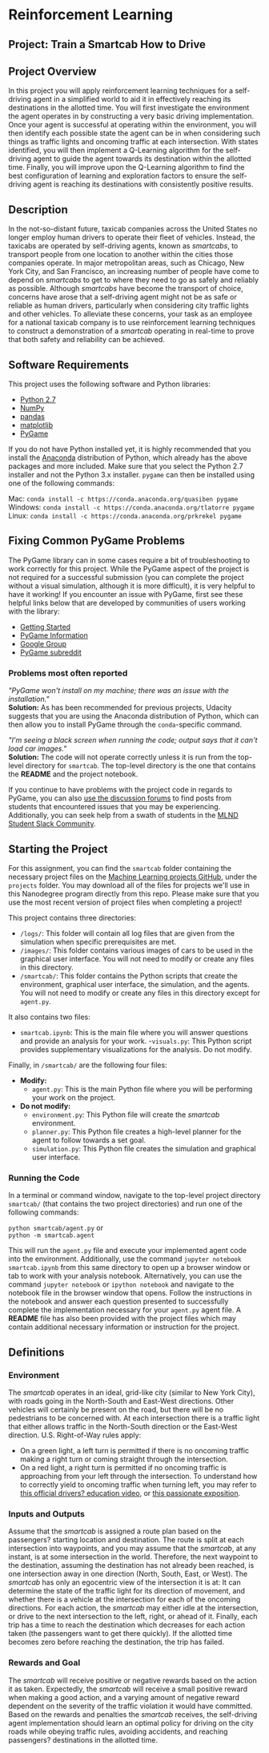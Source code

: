 # Reinforcement Learning
## Project: Train a Smartcab How to Drive

## Project Overview

In this project you will apply reinforcement learning techniques for a self-driving agent in a simplified world to aid it in effectively reaching its destinations in the allotted time. You will first investigate the environment the agent operates in by constructing a very basic driving implementation. Once your agent is successful at operating within the environment, you will then identify each possible state the agent can be in when considering such things as traffic lights and oncoming traffic at each intersection. With states identified, you will then implement a Q-Learning algorithm for the self-driving agent to guide the agent towards its destination within the allotted time. Finally, you will improve upon the Q-Learning algorithm to find the best configuration of learning and exploration factors to ensure the self-driving agent is reaching its destinations with consistently positive results.

## Description
In the not-so-distant future, taxicab companies across the United States no longer employ human drivers to operate their fleet of vehicles. Instead, the taxicabs are operated by self-driving agents, known as *smartcabs*, to transport people from one location to another within the cities those companies operate. In major metropolitan areas, such as Chicago, New York City, and San Francisco, an increasing number of people have come to depend on *smartcabs* to get to where they need to go as safely and reliably as possible. Although *smartcabs* have become the transport of choice, concerns have arose that a self-driving agent might not be as safe or reliable as human drivers, particularly when considering city traffic lights and other vehicles. To alleviate these concerns, your task as an employee for a national taxicab company is to use reinforcement learning techniques to construct a demonstration of a *smartcab* operating in real-time to prove that both safety and reliability can be achieved.

## Software Requirements
This project uses the following software and Python libraries:

- [Python 2.7](https://www.python.org/download/releases/2.7/)
- [NumPy](http://www.numpy.org/)
- [pandas](http://pandas.pydata.org/)
- [matplotlib](http://matplotlib.org/)
- [PyGame](http://pygame.org/)

If you do not have Python installed yet, it is highly recommended that you install the [Anaconda](http://continuum.io/downloads) distribution of Python, which already has the above packages and more included. Make sure that you select the Python 2.7 installer and not the Python 3.x installer. `pygame` can then be installed using one of the following commands:

Mac:  `conda install -c https://conda.anaconda.org/quasiben pygame`  
Windows: `conda install -c https://conda.anaconda.org/tlatorre pygame`  
Linux:  `conda install -c https://conda.anaconda.org/prkrekel pygame`  

## Fixing Common PyGame Problems

The PyGame library can in some cases require a bit of troubleshooting to work correctly for this project. While the PyGame aspect of the project is not required for a successful submission  (you can complete the project without a visual simulation, although it is more difficult), it is very helpful to have it working! If you encounter an issue with PyGame, first see these helpful links below that are developed by communities of users working with the library:
- [Getting Started](https://www.pygame.org/wiki/GettingStarted)
- [PyGame Information](http://www.pygame.org/wiki/info)
- [Google Group](https://groups.google.com/forum/#!forum/pygame-mirror-on-google-groups)
- [PyGame subreddit](https://www.reddit.com/r/pygame/)

### Problems most often reported
_"PyGame won't install on my machine; there was an issue with the installation."_  
**Solution:** As has been recommended for previous projects, Udacity suggests that you are using the Anaconda distribution of Python, which can then allow you to install PyGame through the `conda`-specific command.

_"I'm seeing a black screen when running the code; output says that it can't load car images."_  
**Solution:** The code will not operate correctly unless it is run from the top-level directory for `smartcab`. The top-level directory is the one that contains the **README** and the project notebook.

If you continue to have problems with the project code in regards to PyGame, you can also [use the discussion forums](https://discussions.udacity.com/c/nd009-reinforcement-learning) to find posts from students that encountered issues that you may be experiencing. Additionally, you can seek help from a swath of students in the [MLND Student Slack Community](http://mlnd.slack.com).

## Starting the Project

For this assignment, you can find the `smartcab` folder containing the necessary project files on the [Machine Learning projects GitHub](https://github.com/udacity/machine-learning), under the `projects` folder. You may download all of the files for projects we'll use in this Nanodegree program directly from this repo. Please make sure that you use the most recent version of project files when completing a project!

This project contains three directories:

- `/logs/`: This folder will contain all log files that are given from the simulation when specific prerequisites are met.
- `/images/`: This folder contains various images of cars to be used in the graphical user interface. You will not need to modify or create any files in this directory.
- `/smartcab/`: This folder contains the Python scripts that create the environment, graphical user interface, the simulation, and the agents. You will not need to modify or create any files in this directory except for `agent.py`.

It also contains two files:
- `smartcab.ipynb`: This is the main file where you will answer questions and provide an analysis for your work.
-`visuals.py`: This Python script provides supplementary visualizations for the analysis. Do not modify.

Finally, in `/smartcab/` are the following four files:
- **Modify:**
  - `agent.py`: This is the main Python file where you will be performing your work on the project.
- **Do not modify:**
  - `environment.py`: This Python file will create the *smartcab* environment.
  - `planner.py`: This Python file creates a high-level planner for the agent to follow towards a set goal.
  - `simulation.py`: This Python file creates the simulation and graphical user interface. 

### Running the Code
In a terminal or command window, navigate to the top-level project directory `smartcab/` (that contains the two project directories) and run one of the following commands:

`python smartcab/agent.py` or  
`python -m smartcab.agent`

This will run the `agent.py` file and execute your implemented agent code into the environment. Additionally, use the command `jupyter notebook smartcab.ipynb` from this same directory to open up a browser window or tab to work with your analysis notebook. Alternatively, you can use the command `jupyter notebook` or `ipython notebook` and navigate to the notebook file in the browser window that opens. Follow the instructions in the notebook and answer each question presented to successfully complete the implementation necessary for your `agent.py` agent file. A **README** file has also been provided with the project files which may contain additional necessary information or instruction for the project.

## Definitions

### Environment
The *smartcab* operates in an ideal, grid-like city (similar to New York City), with roads going in the North-South and East-West directions. Other vehicles will certainly be present on the road, but there will be no pedestrians to be concerned with. At each intersection there is a traffic light that either allows traffic in the North-South direction or the East-West direction. U.S. Right-of-Way rules apply: 
- On a green light, a left turn is permitted if there is no oncoming traffic making a right turn or coming straight through the intersection.
- On a red light, a right turn is permitted if no oncoming traffic is approaching from your left through the intersection.
To understand how to correctly yield to oncoming traffic when turning left, you may refer to [this official drivers? education video](https://www.youtube.com/watch?v=TW0Eq2Q-9Ac), or [this passionate exposition](https://www.youtube.com/watch?v=0EdkxI6NeuA).

### Inputs and Outputs
Assume that the *smartcab* is assigned a route plan based on the passengers? starting location and destination. The route is split at each intersection into waypoints, and you may assume that the *smartcab*, at any instant, is at some intersection in the world. Therefore, the next waypoint to the destination, assuming the destination has not already been reached, is one intersection away in one direction (North, South, East, or West). The *smartcab* has only an egocentric view of the intersection it is at: It can determine the state of the traffic light for its direction of movement, and whether there is a vehicle at the intersection for each of the oncoming directions. For each action, the *smartcab* may either idle at the intersection, or drive to the next intersection to the left, right, or ahead of it. Finally, each trip has a time to reach the destination which decreases for each action taken (the passengers want to get there quickly).  If the allotted time becomes zero before reaching the destination, the trip has failed.

### Rewards and Goal
The *smartcab* will receive positive or negative rewards based on the action it as taken. Expectedly, the *smartcab* will receive a small positive reward when making a good action, and a varying amount of negative reward dependent on the severity of the traffic violation it would have committed. Based on the rewards and penalties the *smartcab* receives, the self-driving agent implementation should learn an optimal policy for driving on the city roads while obeying traffic rules, avoiding accidents, and reaching passengers? destinations in the allotted time.

